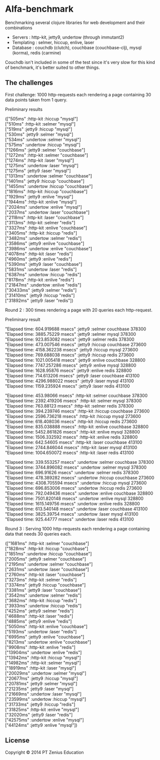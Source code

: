 # Alfa-benchmark

Benchmarking several clojure libraries for web development and their combinations  
- Servers : http-kit, jetty9, undertow (through immutant2)  
- Templating : selmer, hiccup, enlive, laser  
- Database : couchdb (clutch), couchbase (couchbase-clj), mysql (korma), redis (carmine)  

Couchdb isn't included in some of the test since it's very slow for this kind of benchmark, it's better suited to other things.

## The challenges

First challenge: 1000 http-requests each rendering a page containing 30 data points taken from 1 query.

Preliminary results  

(["505ms" :http-kit :hiccup "mysql"]  
 ["510ms" :http-kit :selmer "mysql"]  
 ["519ms" :jetty9 :hiccup "mysql"]  
 ["530ms" :jetty9 :selmer "mysql"]  
 ["534ms" :undertow :selmer "mysql"]  
 ["575ms" :undertow :hiccup "mysql"]  
 ["1266ms" :jetty9 :selmer "couchbase"]  
 ["1272ms" :http-kit :selmer "couchbase"]  
 ["1274ms" :http-kit :laser "mysql"]  
 ["1275ms" :undertow :laser "mysql"]  
 ["1275ms" :jetty9 :laser "mysql"]  
 ["1313ms" :undertow :selmer "couchbase"]  
 ["1401ms" :jetty9 :hiccup "couchbase"]  
 ["1455ms" :undertow :hiccup "couchbase"]  
 ["1816ms" :http-kit :hiccup "couchbase"]  
 ["1929ms" :jetty9 :enlive "mysql"]  
 ["1944ms" :http-kit :enlive "mysql"]  
 ["2024ms" :undertow :enlive "mysql"]  
 ["2037ms" :undertow :laser "couchbase"]  
 ["2118ms" :http-kit :laser "couchbase"]  
 ["3113ms" :http-kit :selmer "redis"]  
 ["3327ms" :http-kit :enlive "couchbase"]  
 ["3405ms" :http-kit :hiccup "redis"]  
 ["3482ms" :undertow :selmer "redis"]  
 ["3586ms" :jetty9 :enlive "couchbase"]  
 ["3986ms" :undertow :enlive "couchbase"]  
 ["4078ms" :http-kit :laser "redis"]  
 ["4960ms" :jetty9 :enlive "redis"]  
 ["5390ms" :jetty9 :laser "couchbase"]  
 ["5831ms" :undertow :laser "redis"]  
 ["6387ms" :undertow :hiccup "redis"]  
 ["8178ms" :http-kit :enlive "redis"]  
 ["21847ms" :undertow :enlive "redis"]  
 ["30433ms" :jetty9 :selmer "redis"]  
 ["31410ms" :jetty9 :hiccup "redis"]  
 ["31892ms" :jetty9 :laser "redis"])  
  

  
Round 2 : 300 times rendering a page with 20 queries each http-request.  
  
Preliminary result   

"Elapsed time: 604.919688 msecs"
:jetty9 :selmer couchbase 378300  
"Elapsed time: 3885.75229 msecs"
:jetty9 :selmer mysql 378300  
"Elapsed time: 923.853082 msecs"
:jetty9 :selmer redis 378300  
"Elapsed time: 473.007546 msecs"
:jetty9 :hiccup couchbase 273600  
"Elapsed time: 4158.362238 msecs"
:jetty9 :hiccup mysql 273600  
"Elapsed time: 769.688038 msecs"
:jetty9 :hiccup redis 273600  
"Elapsed time: 1021.005418 msecs"
:jetty9 :enlive couchbase 328800  
"Elapsed time: 7747.257286 msecs"
:jetty9 :enlive mysql 328800  
"Elapsed time: 1628.95876 msecs"
:jetty9 :enlive redis 328800  
"Elapsed time: 714.613206 msecs"
:jetty9 :laser couchbase 413100  
"Elapsed time: 4296.988022 msecs"
:jetty9 :laser mysql 413100  
"Elapsed time: 1159.235924 msecs"
:jetty9 :laser redis 413100  

"Elapsed time: 453.98066 msecs"
:http-kit :selmer couchbase 378300  
"Elapsed time: 2392.419206 msecs"
:http-kit :selmer mysql 378300  
"Elapsed time: 763.88123 msecs"
:http-kit :selmer redis 378300  
"Elapsed time: 394.239746 msecs"
:http-kit :hiccup couchbase 273600  
"Elapsed time: 2596.736218 msecs"
:http-kit :hiccup mysql 273600  
"Elapsed time: 618.408036 msecs"
:http-kit :hiccup redis 273600  
"Elapsed time: 835.038888 msecs"
:http-kit :enlive couchbase 328800  
"Elapsed time: 5452.861826 msecs"
:http-kit :enlive mysql 328800  
"Elapsed time: 1506.332592 msecs"
:http-kit :enlive redis 328800  
"Elapsed time: 642.54605 msecs"
:http-kit :laser couchbase 413100  
"Elapsed time: 2744.846044 msecs"
:http-kit :laser mysql 413100  
"Elapsed time: 1004.650072 msecs"
:http-kit :laser redis 413100    
  
"Elapsed time: 339.553257 msecs"
:undertow :selmer couchbase 378300  
"Elapsed time: 3744.896082 msecs"
:undertow :selmer mysql 378300  
"Elapsed time: 696.91626 msecs"
:undertow :selmer redis 378300  
"Elapsed time: 478.389282 msecs"
:undertow :hiccup couchbase 273600  
"Elapsed time: 4308.705594 msecs"
:undertow :hiccup mysql 273600  
"Elapsed time: 696.853006 msecs"
:undertow :hiccup redis 273600  
"Elapsed time: 792.049436 msecs"
:undertow :enlive couchbase 328800  
"Elapsed time: 7501.820148 msecs"
:undertow :enlive mysql 328800  
"Elapsed time: 1615.149756 msecs"
:undertow :enlive redis 328800  
"Elapsed time: 613.540148 msecs"
:undertow :laser couchbase 413100  
"Elapsed time: 3825.39754 msecs"
:undertow :laser mysql 413100  
"Elapsed time: 925.44777 msecs"
:undertow :laser redis 413100   

Round 3 : Serving 1000 http-requests each rendering a page containing data that needs 30 queries each.  

(["1681ms" :http-kit :selmer "couchbase"]  
 ["1828ms" :http-kit :hiccup "couchbase"]  
 ["1851ms" :undertow :hiccup "couchbase"]  
 ["2005ms" :jetty9 :selmer "couchbase"]  
 ["2195ms" :undertow :selmer "couchbase"]  
 ["2631ms" :undertow :laser "couchbase"]  
 ["2760ms" :http-kit :laser "couchbase"]  
 ["3273ms" :http-kit :selmer "redis"]  
 ["3374ms" :jetty9 :hiccup "couchbase"]  
 ["3381ms" :jetty9 :laser "couchbase"]  
 ["3542ms" :undertow :selmer "redis"]  
 ["3682ms" :http-kit :hiccup "redis"]  
 ["3933ms" :undertow :hiccup "redis"]  
 ["4252ms" :jetty9 :selmer "redis"]  
 ["4688ms" :http-kit :laser "redis"]  
 ["4885ms" :jetty9 :enlive "redis"]  
 ["5050ms" :http-kit :enlive "couchbase"]  
 ["5193ms" :undertow :laser "redis"]  
 ["6995ms" :jetty9 :enlive "couchbase"]  
 ["8213ms" :undertow :enlive "couchbase"]  
 ["9908ms" :http-kit :enlive "redis"]  
 ["13904ms" :undertow :enlive "redis"]  
 ["13942ms" :http-kit :hiccup "mysql"]  
 ["14982ms" :http-kit :selmer "mysql"]  
 ["18919ms" :http-kit :laser "mysql"]  
 ["20029ms" :undertow :selmer "mysql"]  
 ["20677ms" :jetty9 :hiccup "mysql"]  
 ["20781ms" :jetty9 :selmer "mysql"]  
 ["21235ms" :jetty9 :laser "mysql"]  
 ["21669ms" :undertow :laser "mysql"]  
 ["23599ms" :undertow :hiccup "mysql"]  
 ["31733ms" :jetty9 :hiccup "redis"]  
 ["31825ms" :http-kit :enlive "mysql"]  
 ["32020ms" :jetty9 :laser "redis"]  
 ["42575ms" :undertow :enlive "mysql"]  
 ["44124ms" :jetty9 :enlive "mysql"])  
  
## License

Copyright © 2014 PT Zenius Education
